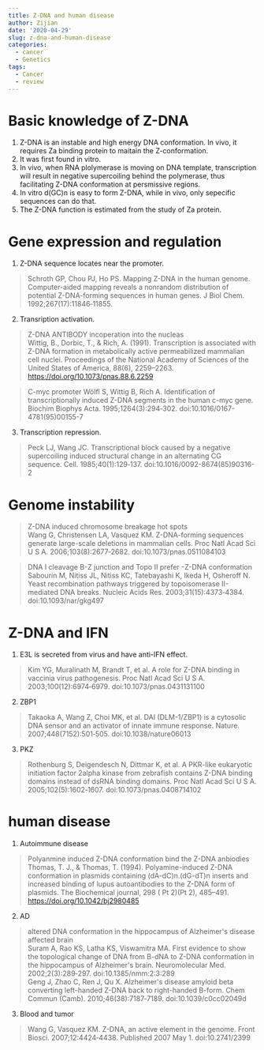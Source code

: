 ```yaml
---
title: Z-DNA and human disease
author: Zijian
date: '2020-04-29'
slug: z-dna-and-human-disease
categories:
  - cancer
  - Genetics
tags:
  - Cancer
  - review
---
```


# Basic knowledge of Z-DNA

1. Z-DNA is an instable and high energy DNA conformation. In vivo, it requires Za binding protein to maitain the Z-conformation.
2. It was first found in vitro. 
3. In vivo, when RNA plolymerase is moving on DNA template, transcription will result in negative supercoiling behind the polymerase, thus facilitating Z-DNA
conformation at persmissive regions.
4. In vitro d(GC)n is easy to form Z-DNA, while in vivo, only sepecific sequences can do that.
5. The Z-DNA function is estimated from the study of Za protein.



# Gene expression and regulation
 
1. Z-DNA sequence locates near the promoter.
> Schroth GP, Chou PJ, Ho PS. Mapping Z-DNA in the human genome. Computer-aided mapping reveals a nonrandom distribution of potential Z-DNA-forming sequences in human genes. J Biol Chem. 1992;267(17):11846‐11855.

2. Transription activation.
> Z-DNA ANTIBODY incoperation into the nucleas   
Wittig, B., Dorbic, T., & Rich, A. (1991). Transcription is associated with Z-DNA formation in metabolically active permeabilized mammalian cell nuclei. Proceedings of the National Academy of Sciences of the United States of America, 88(6), 2259–2263. https://doi.org/10.1073/pnas.88.6.2259

> C-myc promoter
Wölfl S, Wittig B, Rich A. Identification of transcriptionally induced Z-DNA segments in the human c-myc gene. Biochim Biophys Acta. 1995;1264(3):294‐302. doi:10.1016/0167-4781(95)00155-7

3. Transcription repression.

> Peck LJ, Wang JC. Transcriptional block caused by a negative supercoiling induced structural change in an alternating CG sequence. Cell. 1985;40(1):129‐137. doi:10.1016/0092-8674(85)90316-2

# Genome instability

> Z-DNA induced chromosome breakage hot spots  
Wang G, Christensen LA, Vasquez KM. Z-DNA-forming sequences generate large-scale deletions in mammalian cells. Proc Natl Acad Sci U S A. 2006;103(8):2677‐2682. doi:10.1073/pnas.0511084103

> DNA I cleavage B-Z junction and Topo II prefer -Z-DNA conformation
Sabourin M, Nitiss JL, Nitiss KC, Tatebayashi K, Ikeda H, Osheroff N. Yeast recombination pathways triggered by topoisomerase II-mediated DNA breaks. Nucleic Acids Res. 2003;31(15):4373‐4384. doi:10.1093/nar/gkg497

# Z-DNA and IFN

1. E3L is secreted from virus and have anti-IFN effect.
> Kim YG, Muralinath M, Brandt T, et al. A role for Z-DNA binding in vaccinia virus pathogenesis. Proc Natl Acad Sci U S A. 2003;100(12):6974‐6979. doi:10.1073/pnas.0431131100

2. ZBP1
>Takaoka A, Wang Z, Choi MK, et al. DAI (DLM-1/ZBP1) is a cytosolic DNA sensor and an activator of innate immune response. Nature. 2007;448(7152):501‐505. doi:10.1038/nature06013

3. PKZ 
> Rothenburg S, Deigendesch N, Dittmar K, et al. A PKR-like eukaryotic initiation factor 2alpha kinase from zebrafish contains Z-DNA binding domains instead of dsRNA binding domains. Proc Natl Acad Sci U S A. 2005;102(5):1602‐1607. doi:10.1073/pnas.0408714102

# human disease

1. Autoimmune disease

> Polyanmine induced Z-DNA conformation bind the Z-DNA anbiodies
Thomas, T. J., & Thomas, T. (1994). Polyamine-induced Z-DNA conformation in plasmids containing (dA-dC)n.(dG-dT)n inserts and increased binding of lupus autoantibodies to the Z-DNA form of plasmids. The Biochemical journal, 298 ( Pt 2)(Pt 2), 485–491. https://doi.org/10.1042/bj2980485

2. AD  
>   altered DNA conformation in the hippocampus of Alzheimer's disease affected brain  
Suram A, Rao KS, Latha KS, Viswamitra MA. First evidence to show the topological change of DNA from B-dNA to Z-DNA conformation in the hippocampus of Alzheimer's brain. Neuromolecular Med. 2002;2(3):289‐297. doi:10.1385/nmm:2:3:289  
Geng J, Zhao C, Ren J, Qu X. Alzheimer's disease amyloid beta converting left-handed Z-DNA back to right-handed B-form. Chem Commun (Camb). 2010;46(38):7187‐7189. doi:10.1039/c0cc02049d

3. Blood and tumor 

> Wang G, Vasquez KM. Z-DNA, an active element in the genome. Front Biosci. 2007;12:4424‐4438. Published 2007 May 1. doi:10.2741/2399
